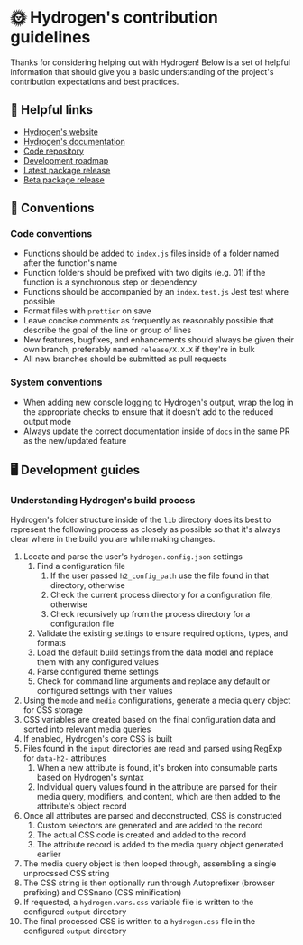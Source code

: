 # 🌞 Hydrogen's contribution guidelines

Thanks for considering helping out with Hydrogen! Below is a set of helpful information that should give you a basic understanding of the project's contribution expectations and best practices.

## :link: Helpful links

- [Hydrogen's website](https://hydrogen.design/en)
- [Hydrogen's documentation](https://hydrogen.design/en/docs)
- [Code repository](https://github.com/hydrogen-css/hydrogen)
- [Development roadmap](https://github.com/orgs/hydrogen-css/projects/3/views/3)
- [Latest package release](https://www.npmjs.com/package/@hydrogen-css/hydrogen/v/latest)
- [Beta package release](https://www.npmjs.com/package/@hydrogen-css/hydrogen/v/beta)

## :triangular_ruler: Conventions

### Code conventions

- Functions should be added to `index.js` files inside of a folder named after the function's name
- Function folders should be prefixed with two digits (e.g. 01) if the function is a synchronous step or dependency
- Functions should be accompanied by an `index.test.js` Jest test where possible
- Format files with `prettier` on save
- Leave concise comments as frequently as reasonably possible that describe the goal of the line or group of lines
- New features, bugfixes, and enhancements should always be given their own branch, preferably named `release/X.X.X` if they're in bulk
- All new branches should be submitted as pull requests

### System conventions

- When adding new console logging to Hydrogen's output, wrap the log in the appropriate checks to ensure that it doesn't add to the reduced output mode
- Always update the correct documentation inside of `docs` in the same PR as the new/updated feature

## :desktop_computer: Development guides

### Understanding Hydrogen's build process

Hydrogen's folder structure inside of the `lib` directory does its best to represent the following process as closely as possible so that it's always clear where in the build you are while making changes.

1. Locate and parse the user's `hydrogen.config.json` settings
   1. Find a configuration file
      1. If the user passed `h2_config_path` use the file found in that directory, otherwise
      2. Check the current process directory for a configuration file, otherwise
      3. Check recursively up from the process directory for a configuration file
   2. Validate the existing settings to ensure required options, types, and formats
   3. Load the default build settings from the data model and replace them with any configured values
   4. Parse configured theme settings
   5. Check for command line arguments and replace any default or configured settings with their values
2. Using the `mode` and `media` configurations, generate a media query object for CSS storage
3. CSS variables are created based on the final configuration data and sorted into relevant media queries
4. If enabled, Hydrogen's core CSS is built
5. Files found in the `input` directories are read and parsed using RegExp for `data-h2-` attributes
   1. When a new attribute is found, it's broken into consumable parts based on Hydrogen's syntax
   2. Individual query values found in the attribute are parsed for their media query, modifiers, and content, which are then added to the attribute's object record
6. Once all attributes are parsed and deconstructed, CSS is constructed
   1. Custom selectors are generated and are added to the record
   2. The actual CSS code is created and added to the record
   3. The attribute record is added to the media query object generated earlier
7. The media query object is then looped through, assembling a single unprocssed CSS string
8. The CSS string is then optionally run through Autoprefixer (browser prefixing) and CSSnano (CSS minification)
9. If requested, a `hydrogen.vars.css` variable file is written to the configured `output` directory
10. The final processed CSS is written to a `hydrogen.css` file in the configured `output` directory
